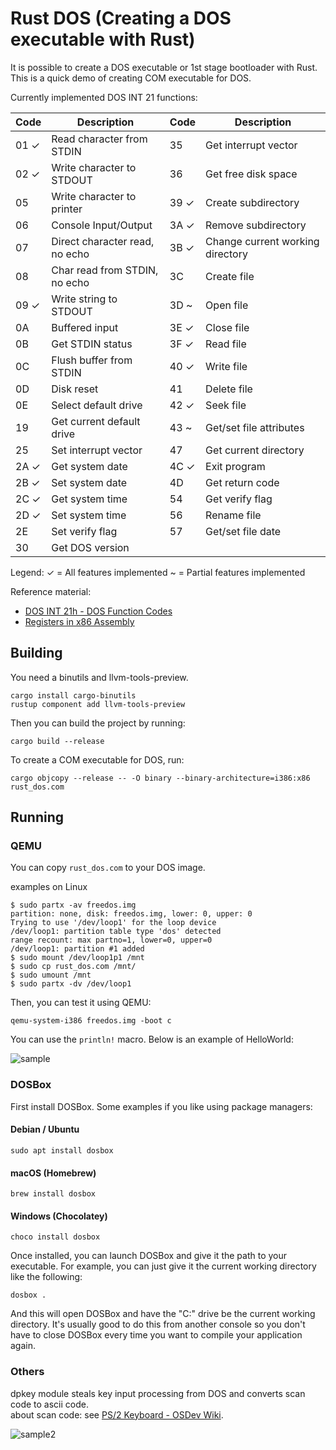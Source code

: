# Rust DOS (Creating a DOS executable with Rust)

It is possible to create a DOS executable or 1st stage bootloader with Rust.  
This is a quick demo of creating COM executable for DOS.

Currently implemented DOS INT 21 functions:

| Code | Description                        | Code | Description
|------|------------------------------------|------|------------------------------------|
| 01 ✓ | Read character from STDIN          | 35   | Get interrupt vector               |
| 02 ✓ | Write character to STDOUT          | 36   | Get free disk space                |
| 05   | Write character to printer         | 39 ✓ | Create subdirectory                |
| 06   | Console Input/Output               | 3A ✓ | Remove subdirectory                |
| 07   | Direct character read, no echo     | 3B ✓ | Change current working directory   |
| 08   | Char read from STDIN, no echo      | 3C   | Create file                        |
| 09 ✓ | Write string to STDOUT             | 3D ~ | Open file                          |
| 0A   | Buffered input                     | 3E ✓ | Close file                         |
| 0B   | Get STDIN status                   | 3F ✓ | Read file                          |
| 0C   | Flush buffer from STDIN            | 40 ✓ | Write file                         |
| 0D   | Disk reset                         | 41   | Delete file                        |
| 0E   | Select default drive               | 42 ✓ | Seek file                          |
| 19   | Get current default drive          | 43 ~ | Get/set file attributes            |
| 25   | Set interrupt vector               | 47   | Get current directory              |
| 2A ✓ | Get system date                    | 4C ✓ | Exit program                       |
| 2B ✓ | Set system date                    | 4D   | Get return code                    |
| 2C ✓ | Get system time                    | 54   | Get verify flag                    |
| 2D ✓ | Set system time                    | 56   | Rename file                        |
| 2E   | Set verify flag                    | 57   | Get/set file date                  |
| 30   | Get DOS version                    |      |                                    |

Legend:
✓ = All features implemented
~ = Partial features implemented

Reference material:
* [DOS INT 21h - DOS Function Codes](http://spike.scu.edu.au/~barry/interrupts.html#ah36)
* [Registers in x86 Assembly](https://www.cs.uaf.edu/2017/fall/cs301/lecture/09_11_registers.html)


## Building
You need a binutils and llvm-tools-preview.

```shell
cargo install cargo-binutils
rustup component add llvm-tools-preview
```

Then you can build the project by running:

```shell
cargo build --release
```

To create a COM executable for DOS, run:

```shell
cargo objcopy --release -- -O binary --binary-architecture=i386:x86 rust_dos.com
```

## Running

### QEMU

You can copy `rust_dos.com` to your DOS image.

examples on Linux

```shell
$ sudo partx -av freedos.img
partition: none, disk: freedos.img, lower: 0, upper: 0
Trying to use '/dev/loop1' for the loop device
/dev/loop1: partition table type 'dos' detected
range recount: max partno=1, lower=0, upper=0
/dev/loop1: partition #1 added
$ sudo mount /dev/loop1p1 /mnt
$ sudo cp rust_dos.com /mnt/
$ sudo umount /mnt
$ sudo partx -dv /dev/loop1
```

Then, you can test it using QEMU:

```shell
qemu-system-i386 freedos.img -boot c
```

You can use the `println!` macro. 
Below is an example of HelloWorld:

![sample](https://github.com/o8vm/rust_dos/blob/images/rust_dos_hello.png)

### DOSBox

First install DOSBox. Some examples if you like using package managers:

#### Debian / Ubuntu

```
sudo apt install dosbox
```

#### macOS (Homebrew)

```
brew install dosbox
```

#### Windows (Chocolatey)

```
choco install dosbox
```

Once installed, you can launch DOSBox and give it the path to your executable. For example, you can just give it the current working directory like the following:

```
dosbox .
```

And this will open DOSBox and have the "C:\" drive be the current working directory. It's usually good to do this from another console so you don't have to close DOSBox every time you want to compile your application again.

### Others
dpkey module steals key input processing from DOS and converts scan code to ascii code.  
about scan code: see [PS/2 Keyboard - OSDev Wiki](https://wiki.osdev.org/PS/2_Keyboard).

![sample2](https://github.com/o8vm/rust_dos/blob/images/dpkey.gif)
